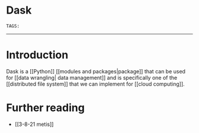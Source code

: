 # Dask
`TAGS:`  

---
# Introduction
Dask is a [[Python]] [[modules and packages|package]] that can be used for [[data wrangling| data management]] and is specifically one of the [[distributed file system]] that we can implement for [[cloud computing]]. 

# Further reading
- [[3-8-21 metis]]